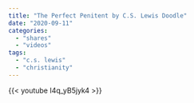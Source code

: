 ```yaml
---
title: "The Perfect Penitent by C.S. Lewis Doodle"
date: "2020-09-11"
categories:
  - "shares"
  - "videos"
tags:
  - "c.s. lewis"
  - "christianity"
---
```


{{< youtube I4q_yB5jyk4 >}}
